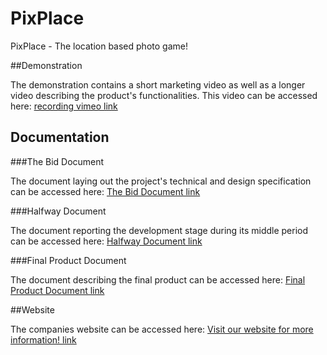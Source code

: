 # PixPlace

PixPlace - The location based photo game!

##Demonstration

The demonstration contains a short marketing video as well as a longer video describing the product's functionalities. This video can be accessed here: [recording vimeo link](https://vimeo.com/532862335)

## Documentation

###The Bid Document

The document laying out the project's technical and design specification can be accessed here: [The Bid Document link](https://github.com/Ghazi-Yusaf/pixplace/blob/main/docs/The%20Bid%20Document.pdf)

###Halfway Document

The document reporting the development stage during its middle period can be accessed here: [Halfway Document link](https://github.com/Ghazi-Yusaf/pixplace/blob/main/docs/Halfway%20Document.pdf)

###Final Product Document

The document describing the final product can be accessed here: [Final Product Document link](https://github.com/Ghazi-Yusaf/pixplace/blob/main/docs/Final%20Product%20Document.pdf)

##Website

The companies website can be accessed here: [Visit our website for more information! link](https://aaronmolesbury.github.io/PixPlace-Company-Website)
